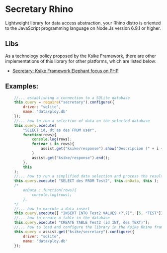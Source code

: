 # Secretary Rhino
Lightweight library for data access abstraction, your Rhino distro is oriented to the JavaScript programming language on Node.Js version 6.9.1 or higher.

## Libs 
As a technology policy proposed by the Ksike Framework, there are other implementations of this library for other platforms, which are listed below:
+ [Secretary: Ksike Framework Elephant focus on PHP](https://github.com/ameksike/ksike.elephant.secretary) 


## Examples:

```javascript
	//... establishing a connection to a SQLite database
	this.query = require("secretary").configure({
		driver: "sqlite",
		name: 'data/ploy.db'
	});
	//... how to run a selection of data on the selected database
	this.query.execute(
		"SELECT id, dt as des FROM user",
		function(rows){
			console.log(rows);
			for(var i in rows){
				assist.get("ksike/response").show("Descripcion (" + i + "):"+ rows[i].des + "  <br> ");
			}
			assist.get("ksike/response").end();
		},
		this
	);
	//... how to run a simplified data selection and process the result
    this.query.execute( "SELECT des FROM Test2", this.onData, this );
	/*
		onData : function(rows){
			console.log(rows);
		},
	*/
	//... how to execute a data insert
	this.query.execute([ "INSERT INTO Test2 VALUES (?,?)", [5, "TEST"]]);
	//... how to create a table in the database
	this.query.execute( "CREATE TABLE Test2 (id INT, des TEXT)");
	//... how to load and configure the library in the Ksike Rhino framework
	this.query = assist.get("ksike/secretary").configure({
		driver: "sqlite",
		name: 'data/ploy.db'
	});
```